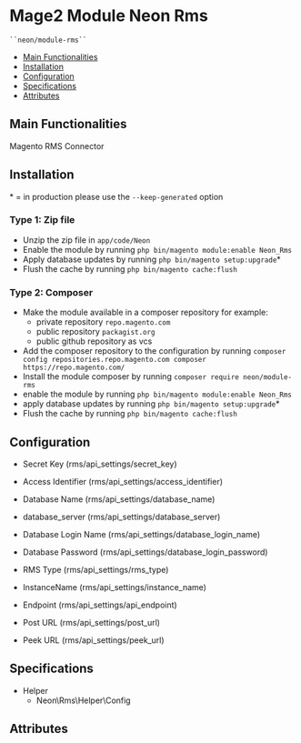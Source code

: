 # Mage2 Module Neon Rms

    ``neon/module-rms``

 - [Main Functionalities](#markdown-header-main-functionalities)
 - [Installation](#markdown-header-installation)
 - [Configuration](#markdown-header-configuration)
 - [Specifications](#markdown-header-specifications)
 - [Attributes](#markdown-header-attributes)


## Main Functionalities
Magento RMS Connector 

## Installation
\* = in production please use the `--keep-generated` option

### Type 1: Zip file

 - Unzip the zip file in `app/code/Neon`
 - Enable the module by running `php bin/magento module:enable Neon_Rms`
 - Apply database updates by running `php bin/magento setup:upgrade`\*
 - Flush the cache by running `php bin/magento cache:flush`

### Type 2: Composer

 - Make the module available in a composer repository for example:
    - private repository `repo.magento.com`
    - public repository `packagist.org`
    - public github repository as vcs
 - Add the composer repository to the configuration by running `composer config repositories.repo.magento.com composer https://repo.magento.com/`
 - Install the module composer by running `composer require neon/module-rms`
 - enable the module by running `php bin/magento module:enable Neon_Rms`
 - apply database updates by running `php bin/magento setup:upgrade`\*
 - Flush the cache by running `php bin/magento cache:flush`


## Configuration

 - Secret Key (rms/api_settings/secret_key)

 - Access Identifier (rms/api_settings/access_identifier)

 - Database Name (rms/api_settings/database_name)

 - database_server (rms/api_settings/database_server)

 - Database Login Name (rms/api_settings/database_login_name)

 - Database Password (rms/api_settings/database_login_password)

 - RMS Type (rms/api_settings/rms_type)

 - InstanceName (rms/api_settings/instance_name)

 - Endpoint (rms/api_settings/api_endpoint)

 - Post URL (rms/api_settings/post_url)

 - Peek URL (rms/api_settings/peek_url)


## Specifications

 - Helper
	- Neon\Rms\Helper\Config


## Attributes



